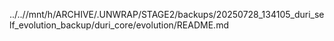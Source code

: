 ../..//mnt/h/ARCHIVE/.UNWRAP/STAGE2/backups/20250728_134105_duri_self_evolution_backup/duri_core/evolution/README.md